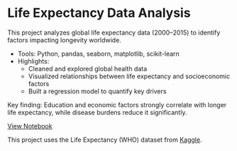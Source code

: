 # Life Expectancy Data Analysis

This project analyzes global life expectancy data (2000–2015) to identify factors impacting longevity worldwide.

- Tools: Python, pandas, seaborn, matplotlib, scikit-learn
- Highlights:
  - Cleaned and explored global health data
  - Visualized relationships between life expectancy and socioeconomic factors
  - Built a regression model to quantify key drivers

Key finding: Education and economic factors strongly correlate with longer life expectancy, while disease burdens reduce it significantly.

[View Notebook](https://bit.ly/3GtT3Wp)

This project uses the Life Expectancy (WHO) dataset from [Kaggle](https://www.kaggle.com/datasets/kumarajarshi/life-expectancy-who).
